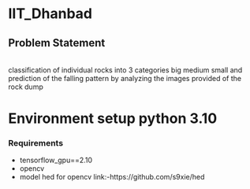 # IIT_Dhanbad
<h2>Problem Statement</h2><br>
classification of individual rocks into 3 categories big medium small and prediction of the falling pattern by analyzing the images provided of the rock dump 

<h1>Environment setup python 3.10</h1>
<h3>Requirements</h3>
<ul> 
  <li>tensorflow_gpu==2.10</li>
  <li>opencv</li>
  <li>model hed for opencv link:-https://github.com/s9xie/hed </li>
</ul>
